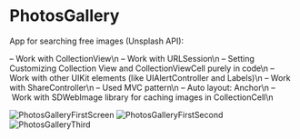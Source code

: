 # PhotosGallery
App for searching free images (Unsplash API):

– Work with CollectionView\n
– Work with URLSession\n
– Setting Customizing Collection View and CollectionViewCell purely in code\n
– Work with other UIKit elements (like UIAlertController and Labels)\n
– Work with ShareController\n
– Used MVC pattern\n
– Auto layout: Anchor\n
– Work with SDWebImage library for сaching images in CollectionCell\n


![PhotosGalleryFirstScreen](https://user-images.githubusercontent.com/44450208/130796647-eeea279b-291c-462d-ae93-2199ba598f4c.png)
![PhotosGalleryFirstSecond](https://user-images.githubusercontent.com/44450208/130796805-3f3dbe85-63de-46aa-aa0e-a3edc5a88d55.png)
![PhotosGalleryThird](https://user-images.githubusercontent.com/44450208/130796911-6439bf62-4d56-41c5-9c51-d62851539272.png)
